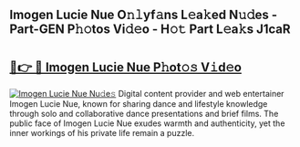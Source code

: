 ## Imogen Lucie Nue O𝚗𝚕yf𝚊ns L𝚎a𝚔ed N𝚞𝚍es - Part-GEN P𝚑𝚘tos Vi𝚍𝚎o - H𝚘𝚝 Part L𝚎a𝚔s J1caR

# <h2><a href="http://kf1dfu.oniu.top/?m=Imogen+Lucie+Nue">🔗👉 🔴 Imogen Lucie Nue P𝚑ot𝚘𝚜 V𝚒d𝚎o</a></h2>

[![Imogen Lucie Nue Nu𝚍e𝚜](https://i.imgur.com/0qMVB7G.gif)](http://kf1dfu.oniu.top/?m=Imogen+Lucie+Nue)
Digital content provider and web entertainer Imogen Lucie Nue, known for sharing dance and lifestyle knowledge through solo and collaborative dance presentations and brief films. The public face of Imogen Lucie Nue exudes warmth and authenticity, yet the inner workings of his private life remain a puzzle.  
